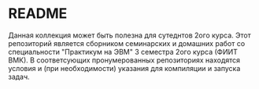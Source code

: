 # README

Данная коллекция может быть полезна для сутеднтов 2ого курса.
Этот репозиторий является сборником семинарских и домашних работ со специальности "Практикум на ЭВМ" 3 семестра 2ого курса (ФИИТ ВМК).
В соответсующих пронумерованных репозиториях находятся условия и (при необходимости) указания для компиляции и запуска задач.

